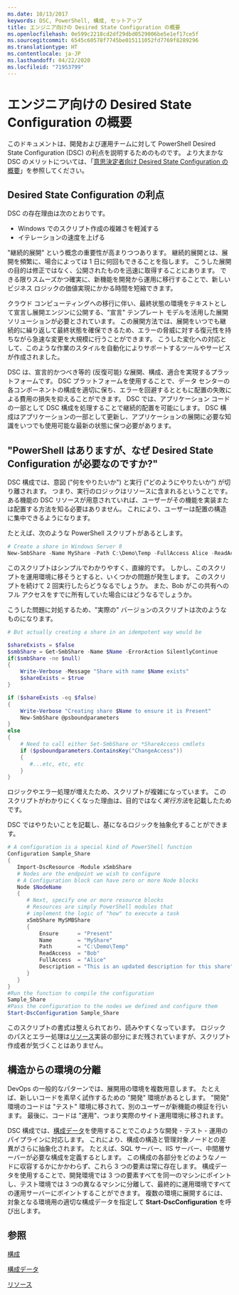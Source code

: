 ```yaml
---
ms.date: 10/13/2017
keywords: DSC, PowerShell, 構成, セットアップ
title: エンジニア向けの Desired State Configuration の概要
ms.openlocfilehash: 0e599c2218cd2df29dbd0529006be5e1ef17ce5f
ms.sourcegitcommit: 6545c60578f7745be015111052fd7769f8289296
ms.translationtype: HT
ms.contentlocale: ja-JP
ms.lasthandoff: 04/22/2020
ms.locfileid: "71953799"
---
```

# <a name="desired-state-configuration-overview-for-engineers"></a>エンジニア向けの Desired State Configuration の概要

このドキュメントは、開発および運用チームに対して PowerShell Desired State Configuration (DSC) の利点を説明するためのものです。
より大まかな DSC のメリットについては、「[意思決定者向け Desired State Configuration の概要](decisionMaker.md)」を参照してください。

## <a name="benefits-of-desired-state-configuration"></a>Desired State Configuration の利点

DSC の存在理由は次のとおりです。

- Windows でのスクリプト作成の複雑さを軽減する
- イテレーションの速度を上げる

"継続的展開" という概念の重要性が高まりつつあります。
継続的展開とは、展開を頻繁に、場合によっては 1 日に何回もできることを指します。
こうした展開の目的は修正ではなく、公開されたものを迅速に取得することにあります。
できる限りスムーズかつ確実に、新機能を開発から運用に移行することで、新しいビジネス ロジックの価値実現にかかる時間を短縮できます。

クラウド コンピューティングへの移行に伴い、最終状態の環境をテキストとして宣言し展開エンジンに公開する、"宣言" テンプレート モデルを活用した展開ソリューションが必要とされています。
この展開方法では、展開をいつでも継続的に繰り返して最終状態を確保できるため、エラーの脅威に対する復元性を持ちながら急速な変更を大規模に行うことができます。
こうした変化への対応として、このような作業のスタイルを自動化によりサポートするツールやサービスが作成されました。

DSC は、宣言的かつべき等的 (反復可能) な展開、構成、適合を実現するプラットフォームです。
DSC プラットフォームを使用することで、データ センターの各コンポーネントの構成を適切に保ち、エラーを回避するとともに配置の失敗による費用の損失を抑えることができます。
DSC では、アプリケーション コードの一部として DSC 構成を処理することで継続的配置を可能にします。
DSC 構成はアプリケーションの一部として更新し、アプリケーションの展開に必要な知識をいつでも使用可能な最新の状態に保つ必要があります。

## <a name="i-have-powershell-why-do-i-need-desired-state-configuration"></a>"PowerShell はありますが、なぜ Desired State Configuration が必要なのですか?"

DSC 構成では、意図 ("何をやりたいか") と実行 ("どのようにやりたいか") が切り離されます。
つまり、実行のロジックはリソースに含まれるということです。
ある機能の DSC リソースが用意されていれば、ユーザーがその機能を実装または配置する方法を知る必要はありません。
これにより、ユーザーは配置の構造に集中できるようになります。

たとえば、次のような PowerShell スクリプトがあるとします。
```powershell
# Create a share in Windows Server 8
New-SmbShare -Name MyShare -Path C:\Demo\Temp -FullAccess Alice -ReadAccess Bob
```
このスクリプトはシンプルでわかりやすく、直線的です。
しかし、このスクリプトを運用環境に移そうとすると、いくつかの問題が発生します。
このスクリプトを続けて 2 回実行したらどうなるでしょうか。
また、Bob がこの共有へのフル アクセスをすでに所有していた場合にはどうなるでしょうか。

こうした問題に対処するため、"実際の" バージョンのスクリプトは次のようなものになります。
```powershell
# But actually creating a share in an idempotent way would be

$shareExists = $false
$smbShare = Get-SmbShare -Name $Name -ErrorAction SilentlyContinue
if($smbShare -ne $null)
{
    Write-Verbose -Message "Share with name $Name exists"
    $shareExists = $true
}

if ($shareExists -eq $false)
{
    Write-Verbose "Creating share $Name to ensure it is Present"
    New-SmbShare @psboundparameters
}
else
{
    # Need to call either Set-SmbShare or *ShareAccess cmdlets
    if ($psboundparameters.ContainsKey("ChangeAccess"))
    {
       #...etc, etc, etc
    }
}
```

ロジックやエラー処理が増えたため、スクリプトが複雑になっています。
このスクリプトがわかりにくくなった理由は、目的ではなく*実行方法*を記載したためです。

DSC ではやりたいことを記載し、基になるロジックを抽象化することができます。

```powershell
# A configuration is a special kind of PowerShell function
Configuration Sample_Share
{
   Import-DscResource -Module xSmbShare
   # Nodes are the endpoint we wish to configure
   # A Configuration block can have zero or more Node blocks
   Node $NodeName
   {
      # Next, specify one or more resource blocks
      # Resources are simply PowerShell modules that
      # implement the logic of "how" to execute a task
      xSmbShare MySMBShare
      {
          Ensure      = "Present"
          Name        = "MyShare"
          Path        = "C:\Demo\Temp"
          ReadAccess  = "Bob"
          FullAccess  = "Alice"
          Description = "This is an updated description for this share"
      }
   }
}
#Run the function to compile the configuration
Sample_Share
#Pass the configuration to the nodes we defined and configure them
Start-DscConfiguration Sample_Share
```

このスクリプトの書式は整えられており、読みやすくなっています。
ロジックのパスとエラー処理は[リソース](../resources/resources.md)実装の部分にまだ残されていますが、スクリプト作成者が気づくことはありません。

## <a name="separating-environment-from-structure"></a>構造からの環境の分離

DevOps の一般的なパターンでは、展開用の環境を複数用意します。
たとえば、新しいコードを素早く試作するための "開発" 環境があるとします。
"開発" 環境のコードは "テスト" 環境に移されて、別のユーザーが新機能の検証を行います。
最後に、コードは "運用"、つまり実際のサイト運用環境に移されます。

DSC 構成では、[構成データ](../configurations/configData.md)を使用することでこのような開発 - テスト - 運用のパイプラインに対応します。
これにより、構成の構造と管理対象ノードとの差異がさらに抽象化されます。
たとえば、SQL サーバー、IIS サーバー、中間層サーバーが必要な構成を定義するとします。
この構成の各部分をどのようなノードに収容するかにかかわらず、これら 3 つの要素は常に存在します。
構成データを使用することで、開発環境では 3 つの要素すべてを同一のマシンにポイントし、テスト環境では 3 つの異なるマシンに分離して、最終的に運用環境ですべての運用サーバーにポイントすることができます。
複数の環境に展開するには、対象となる環境用の適切な構成データを指定して **Start-DscConfiguration** を呼び出します。

## <a name="see-also"></a>参照

[構成](../configurations/configurations.md)

[構成データ](../configurations/configData.md)

[リソース](../resources/resources.md)
